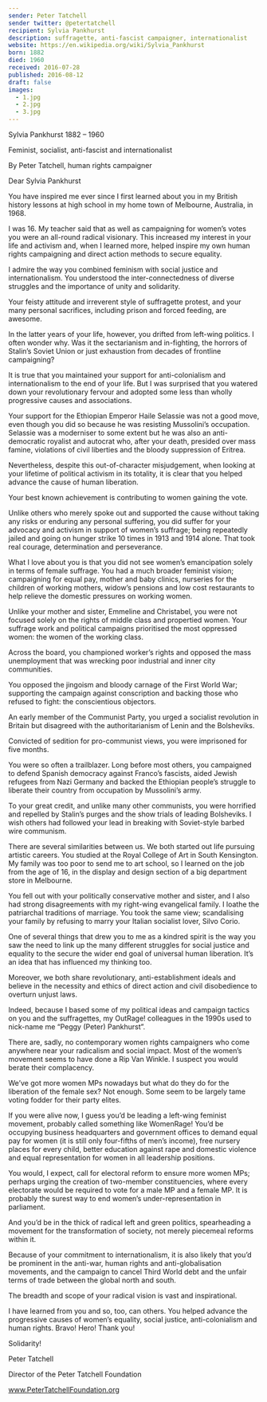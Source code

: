 ```yaml
---
sender: Peter Tatchell
sender twitter: @petertatchell
recipient: Sylvia Pankhurst
description: suffragette, anti-fascist campaigner, internationalist
website: https://en.wikipedia.org/wiki/Sylvia_Pankhurst
born: 1882
died: 1960
received: 2016-07-28
published: 2016-08-12
draft: false
images:
  - 1.jpg
  - 2.jpg
  - 3.jpg
---
```

Sylvia Pankhurst 1882 – 1960

Feminist, socialist, anti-fascist and internationalist

By Peter Tatchell, human rights campaigner

Dear Sylvia Pankhurst​

You have inspired me ever since I first learned about you in my British history lessons at high school in my home town of Melbourne, Australia, in 1968.

I was 16. My teacher said that as well as campaigning for women’s votes you were an all-round radical visionary. This increased my interest in your life and activism and, when I learned more, helped inspire my own human rights campaigning and direct action methods to secure equality.

I admire the way you combined feminism with social justice and internationalism. You understood the inter-connectedness of diverse struggles and the importance of unity and solidarity.

Your feisty attitude and irreverent style of suffragette protest, and your many personal sacrifices, including prison and forced feeding, are awesome.

In the latter years of your life, however, you drifted from left-wing politics. I often wonder why. Was it the sectarianism and in-fighting, the horrors of Stalin’s Soviet Union or just exhaustion from decades of frontline campaigning?

It is true that you maintained your support for anti-colonialism and internationalism to the end of your life. But I was surprised that you watered down your revolutionary fervour and adopted some less than wholly progressive causes and associations.

Your support for the Ethiopian Emperor Haile Selassie was not a good move, even though you did so because he was resisting Mussolini’s occupation. Selassie was a moderniser to some extent but he was also an anti-democratic royalist and autocrat who, after your death, presided over mass famine, violations of civil liberties and the bloody suppression of Eritrea.

Nevertheless, despite this out-of-character misjudgement, when looking at your lifetime of political activism in its totality, it is clear that you helped advance the cause of human liberation.

Your best known achievement is contributing to women gaining the vote.

Unlike others who merely spoke out and supported the cause without taking any risks or enduring any personal suffering, you did suffer for your advocacy and activism in support of women’s suffrage; being repeatedly jailed and going on hunger strike 10 times in 1913 and 1914 alone. That took real courage, determination and perseverance.

What I love about you is that you did not see women’s emancipation solely in terms of female suffrage. You had a much broader feminist vision; campaigning for equal pay, mother and baby clinics, nurseries for the children of working mothers, widow’s pensions and low cost restaurants to help relieve the domestic pressures on working women.

Unlike your mother and sister, Emmeline and Christabel, you were not focused solely on the rights of middle class and propertied women. Your suffrage work and political campaigns prioritised the most oppressed women: the women of the working class.

Across the board, you championed worker’s rights and opposed the mass unemployment that was wrecking poor industrial and inner city communities.

You opposed the jingoism and bloody carnage of the First World War; supporting the campaign against conscription and backing those who refused to fight: the conscientious objectors.

An early member of the Communist Party, you urged a socialist revolution in Britain but disagreed with the authoritarianism of Lenin and the Bolsheviks.

Convicted of sedition for pro-communist views, you were imprisoned for five months.

You were so often a trailblazer. Long before most others, you campaigned to defend Spanish democracy against Franco’s fascists, aided Jewish refugees from Nazi Germany and backed the Ethiopian people’s struggle to liberate their country from occupation by Mussolini’s army.

To your great credit, and unlike many other communists, you were horrified and repelled by Stalin’s purges and the show trials of leading Bolsheviks. I wish others had followed your lead in breaking with Soviet-style barbed wire communism.

There are several similarities between us. We both started out life pursuing artistic careers. You studied at the Royal College of Art in South Kensington. My family was too poor to send me to art school, so I learned on the job from the age of 16, in the display and design section of a big department store in Melbourne.

You fell out with your politically conservative mother and sister, and I also had strong disagreements with my right-wing evangelical family. I loathe the patriarchal traditions of marriage. You took the same view; scandalising your family by refusing to marry your Italian socialist lover, Silvo Corio.

One of several things that drew you to me as a kindred spirit is the way you saw the need to link up the many different struggles for social justice and equality to the secure the wider end goal of universal human liberation. It’s an idea that has influenced my thinking too.

Moreover, we both share revolutionary, anti-establishment ideals and believe in the necessity and ethics of direct action and civil disobedience to overturn unjust laws.

Indeed, because I based some of my political ideas and campaign tactics on you and the suffragettes, my OutRage! colleagues in the 1990s used to nick-name me “Peggy (Peter) Pankhurst”.

There are, sadly, no contemporary women rights campaigners who come anywhere near your radicalism and social impact. Most of the women’s movement seems to have done a Rip Van Winkle. I suspect you would berate their complacency.


We’ve got more women MPs nowadays but what do they do for the liberation of the female sex? Not enough. Some seem to be largely tame voting fodder for their party elites.

If you were alive now, I guess you’d be leading a left-wing feminist movement, probably called something like WomenRage! You’d be occupying business headquarters and government offices to demand equal pay for women (it is still only four-fifths of men’s income), free nursery places for every child, better education against rape and domestic violence and equal representation for women in all leadership positions.

You would, I expect, call for electoral reform to ensure more women MPs; perhaps urging the creation of two-member constituencies, where every electorate would be required to vote for a male MP and a female MP. It is probably the surest way to end women’s under-representation in parliament.

And you’d be in the thick of radical left and green politics, spearheading a movement for the transformation of society, not merely piecemeal reforms within it.

Because of your commitment to internationalism, it is also likely that you’d be prominent in the anti-war, human rights and anti-globalisation movements, and the campaign to cancel Third World debt and the unfair terms of trade between the global north and south.

The breadth and scope of your radical vision is vast and inspirational.

I have learned from you and so, too, can others. You helped advance the progressive causes of women’s equality, social justice, anti-colonialism and human rights. Bravo! Hero! Thank you!

Solidarity!

Peter Tatchell

Director of the Peter Tatchell Foundation

www.PeterTatchellFoundation.org
